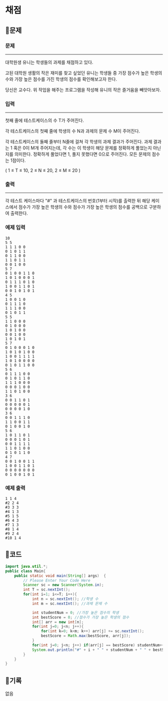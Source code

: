 # 채점

## 📍문제

### **문제**

---

대학원생 유니는 학생들의 과제를 채점하고 있다.

고된 대학원 생활의 작은 재미를 찾고 싶었던 유니는 학생들 중 가장 점수가 높은 학생의 수와 가장 높은 점수를 가진 학생의 점수를 확인해보고자 한다.

당신은 교수다. 위 작업을 해주는 프로그램을 작성해 유니의 작은 즐거움을 빼앗아보자.

### **입력**

---

첫째 줄에 테스트케이스의 수 T가 주어진다.

각 테스트케이스의 첫째 줄에 학생의 수 N과 과제의 문제 수 M이 주어진다.

각 테스트케이스의 둘째 줄부터 N줄에 걸쳐 각 학생의 과제 결과가 주어진다. 과제 결과는 1 혹은 0이 M개 주어지는데, 각 수는 이 학생이 해당 문제를 정확하게 풀었는지 아닌지를 의미한다. 정확하게 풀었다면 1, 풀지 못했다면 0으로 주어진다. 모든 문제의 점수는 1점이다.

( 1 ≤ T ≤ 10, 2 ≤ N ≤ 20, 2 ≤ M ≤ 20 )

### **출력**

---

각 테스트 케이스마다 "#" 과 테스트케이스의 번호(1부터 시작)를 출력한 뒤 해당 케이스에서 점수가 가장 높은 학생의 수와 점수가 가장 높은 학생의 점수를 공백으로 구분하여 출력한다.

### **예제 입력**

```
10
5 5
1 1 1 0 0
0 1 0 1 1
0 1 1 0 0
1 1 0 1 1
0 0 1 0 0
5 7
0 1 0 0 1 1 0
1 0 1 0 0 0 1
0 1 1 1 0 1 0
1 0 0 1 1 0 1
0 0 1 0 1 0 1
4 5
1 0 0 1 0
0 1 1 1 0
1 1 1 0 0
0 1 0 1 1
5 5
1 1 0 0 0
0 1 0 0 0
1 0 1 0 0
0 0 1 0 0
1 0 1 0 1
5 7
0 1 0 0 0 1 0
1 0 1 0 1 0 0
1 0 0 1 1 1 1
1 0 1 0 0 0 0
0 1 0 1 1 0 0
5 6
0 1 1 1 0 0
0 1 0 1 1 0
1 1 1 0 0 0
0 0 0 1 0 0
1 1 0 1 0 0
3 6
0 0 1 1 0 1
0 0 0 0 0 1
0 0 0 0 1 0
3 6
0 0 1 1 1 0
1 1 0 0 1 1
0 1 0 0 1 0
5 6
1 0 1 1 0 1
0 0 0 1 0 1
0 0 1 1 1 1
1 1 0 1 0 0
0 1 0 1 1 0
4 7
0 0 1 0 0 1 1
1 0 0 1 1 0 1
0 0 0 0 0 0 0
0 1 0 0 1 0 1

```

### **예제 출력**

```
1 1 4
#2 2 4
#3 3 3
#4 1 3
#5 1 5
#6 4 3
#7 1 3
#8 1 4
#9 2 4
#10 1 4
```

## 📍코드

```java
import java.util.*;
public class Main{
    public static void main(String[] args)  {
        // Please Enter Your Code Here
        Scanner sc = new Scanner(System.in);
        int T = sc.nextInt();
        for(int i=1; i<=T; i++){
            int n = sc.nextInt(); //학생 수
            int m = sc.nextInt(); //과제 문제 수

            int studentNum = 0; //가장 높은 점수의 학생
            int bestScore = 0; //점수가 가장 높은 학생의 점수
            int[] arr = new int[n];
            for(int j=0; j<n; j++){
                for(int k=0; k<m; k++) arr[j] += sc.nextInt();
                bestScore = Math.max(bestScore, arr[j]);
            }
            for(int j=0; j<n; j++) if(arr[j] == bestScore) studentNum++;
            System.out.println("#" + i + " " + studentNum + " " + bestScore);
        }
    }
}
```

## 📍기록

없음
